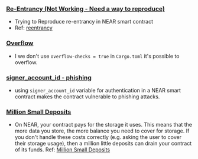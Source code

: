### [Re-Entrancy (Not Working - Need a way to reproduce)](https://github.com/hashcloak/NEAR-Vulnerabilities/tree/main/reentrancy)
- Trying to Reproduce re-entrancy in NEAR smart contract
- Ref: [reentrancy](https://docs.near.org/develop/contracts/security/callbacks)

### [Overflow](https://github.com/hashcloak/NEAR-Vulnerabilities/tree/main/overflow)
- I we don't use `overflow-checks = true` in `Cargo.toml` it's possible to overflow.

### [signer_account_id - phishing](https://github.com/hashcloak/NEAR-Vulnerabilities/tree/main/phishing)
- using `signer_account_id` variable for authentication in a NEAR smart contract makes the contract vulnerable to phishing attacks.

### [Million Small Deposits](https://github.com/hashcloak/NEAR-Vulnerabilities/tree/main/Million_Small_Deposits)
- On NEAR, your contract pays for the storage it uses. This means that the more data you store, the more balance you need to cover for storage. If you don't handle these costs correctly (e.g. asking the user to cover their storage usage), then a million little deposits can drain your contract of its funds. Ref: [Million Small Deposits](https://docs.near.org/develop/contracts/security/storage)
